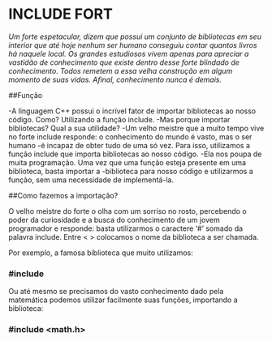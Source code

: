 # INCLUDE FORT

*Um forte espetacular, dizem que possui um conjunto de bibliotecas em seu interior que até hoje nenhum ser 
humano conseguiu contar quantos livros há naquele local. Os grandes estudiosos vivem apenas para apreciar 
a vastidão de conhecimento que existe dentro desse forte blindado de conhecimento. Todos remetem a essa 
velha construção em algum momento de suas vidas. Afinal, conhecimento nunca é demais.* <br>

##Função

-A linguagem C++ possui o incrível fator de importar bibliotecas ao nosso código. Como? Utilizando a função include.
-Mas porque importar bibliotecas? Qual a sua utilidade?
-Um velho meistre que a muito tempo vive no forte include responde: o conhecimento do mundo é vasto, mas o ser humano
-é incapaz de obter tudo de uma só vez. Para isso, utilizamos a função include que importa bibliotecas ao nosso código.
-Ela nos poupa de muita programação. Uma vez que uma função esteja presente em uma biblioteca, basta importar a 
-biblioteca para nosso código e utilizarmos a função, sem uma necessidade de implementá-la. <br>

##Como fazemos a importação?

O velho meistre do forte o olha com um sorriso no rosto, percebendo o poder da curiosidade e a busca do conhecimento
de um jovem programador e responde: basta utilizarmos o caractere ‘#’ somado da palavra include. Entre < > colocamos
o nome da biblioteca a ser chamada.

Por exemplo, a famosa biblioteca que muito utilizamos:

### #include <iostream>

Ou até mesmo se precisamos do vasto conhecimento dado pela matemática podemos utilizar facilmente suas funções, 
importando a biblioteca:

### #include <math.h>

  




